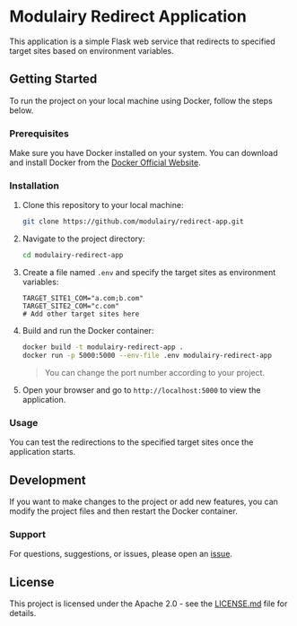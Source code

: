 # Modulairy Redirect Application

This application is a simple Flask web service that redirects to specified target sites based on environment variables.

## Getting Started

To run the project on your local machine using Docker, follow the steps below.

### Prerequisites

Make sure you have Docker installed on your system. You can download and install Docker from the [Docker Official Website](https://www.docker.com/get-started).

### Installation

1. Clone this repository to your local machine:

   ```bash
   git clone https://github.com/modulairy/redirect-app.git
   ```

2. Navigate to the project directory:

   ```bash
   cd modulairy-redirect-app
   ```

3. Create a file named `.env` and specify the target sites as environment variables:

   ```env
   TARGET_SITE1_COM="a.com;b.com"
   TARGET_SITE2_COM="c.com"
   # Add other target sites here
   ```

4. Build and run the Docker container:

   ```bash
   docker build -t modulairy-redirect-app .
   docker run -p 5000:5000 --env-file .env modulairy-redirect-app
   ```

   > You can change the port number according to your project.

5. Open your browser and go to `http://localhost:5000` to view the application.

### Usage

You can test the redirections to the specified target sites once the application starts.

## Development

If you want to make changes to the project or add new features, you can modify the project files and then restart the Docker container.

### Support

For questions, suggestions, or issues, please open an [issue](https://github.com/modulairy/redirect-app/issues).


## License

This project is licensed under the Apache 2.0 - see the [LICENSE.md](LICENSE.md) file for details.
